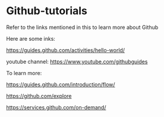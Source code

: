 # Github-tutorials
Refer to the links mentioned in this to learn more about Github




Here are some inks:

https://guides.github.com/activities/hello-world/

youtube channel: https://www.youtube.com/githubguides

To learn more:

https://guides.github.com/introduction/flow/

https://github.com/explore

https://services.github.com/on-demand/
